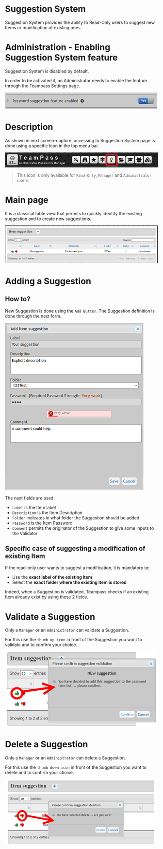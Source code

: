 
# Suggestion System

Suggestion System provides the ability to Read-Only users to suggest new Items or modification of existing ones.

# Administration - Enabling Suggestion System feature

Suggestion System is disabled by default. 

In order to be activated it, an Administrator needs to enable the feature through the Teampass Settings page.

![Screenshot](../img/feat-sug-1.png)

# Description

As shown in next screen-capture, accessing to Suggestion System page is done using a specific Icon in the top menu bar.

![Screenshot](../img/feat-sug-2.png)

> This icon is only available for `Read-Only`, `Manager` and `Administrator` users.

# Main page

It is a classical table view that permits to quickly identify the existing suggestion and to create new suggestions.

![Screenshot](../img/feat-sug-3.png)

# Adding a Suggestion

## How to?

New Suggestion is done using the `Add Button`.
The Suggestion definition is done through the next form.

![Screenshot](../img/feat-sug-4.png)

The next fields are used:

* `Label` is the Item label
* `Description` is the Item Description
* `Folder` indicates in what folder the Suggestion should be added
* `Password` is the Item Password
* `Comment` permits the originator of the Suggestion to give some inputs to the Validator

## Specific case of suggesting a modification of existing Item

If the read-only user wants to suggest a modification, it is mandatory to:

* Use the **exact label of the existing Item**
* Select the **exact folder where the existing Item is stored**

Indeed, when a Suggestion is validated, Teampass checks if an existing Item already exist by using those 2 fields.

# Validate a Suggestion

Only a `Manager` or an `Administrator` can validate a Suggestion.

For this use the `thumb up icon` in front of the Suggestion you want to validate and to confirm your choice.

![Screenshot](../img/feat-sug-5.png)


# Delete a Suggestion

Only a `Manager` or an `Administrator` can delete a Suggestion.

For this use the `thumb down icon` in front of the Suggestion you want to delete and to confirm your choice.

![Screenshot](../img/feat-sug-6.png)
